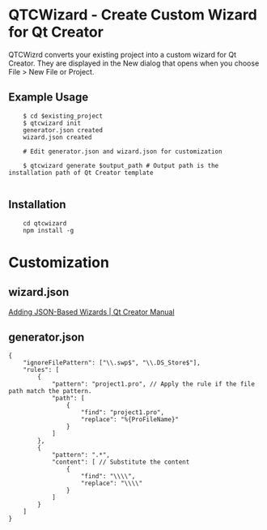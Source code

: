 QTCWizard - Create Custom Wizard for Qt Creator
======================

QTCWizrd converts your existing project into a custom wizard for Qt Creator. They are displayed in the New dialog that opens when you choose File > New File or Project.

Example Usage
------------

```
    $ cd $existing_project
    $ qtcwizard init
    generator.json created
    wizard.json created
    
    # Edit generator.json and wizard.json for customization
    
    $ qtcwizard generate $output_path # Output path is the installation path of Qt Creator template
    
```

Installation
------------

```
    cd qtcwizard
    npm install -g
```

Customization
==============

wizard.json
-----------

[Adding JSON-Based Wizards | Qt Creator Manual](http://doc.qt.io/qtcreator/creator-project-wizards-json.html)


generator.json
--------------


```
{
    "ignoreFilePattern": ["\\.swp$", "\\.DS_Store$"],
    "rules": [
        {
            "pattern": "project1.pro", // Apply the rule if the file path match the pattern.
            "path": [
                {
                    "find": "project1.pro",
                    "replace": "%{ProFileName}"
                }
            ]
        },
        {
            "pattern": ".*",
            "content": [ // Substitute the content
                {
                    "find": "\\\\",
                    "replace": "\\\\"
                }
            ]
        }
    ]
}
````